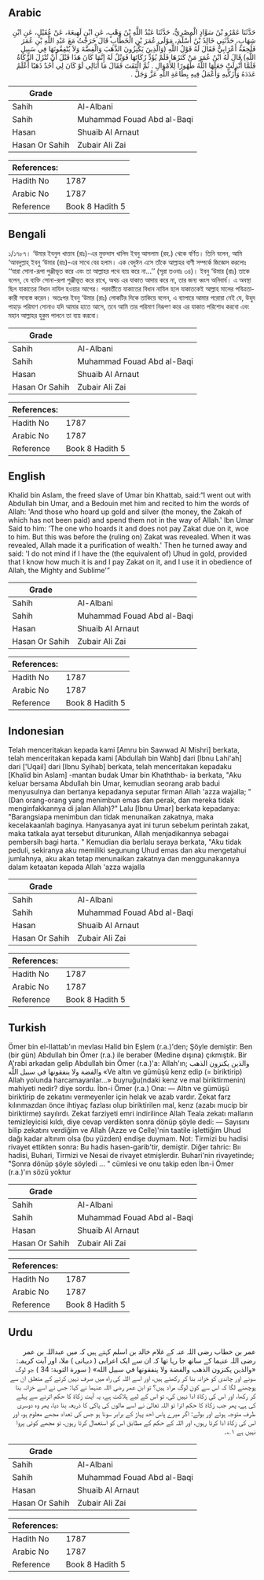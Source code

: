 ## Arabic


<div dir="rtl" lang="ar" style={{fontSize:'larger',backgroundColor:'#f8f9fa',padding:20}}>
حَدَّثَنَا عَمْرُو بْنُ سَوَّادٍ الْمِصْرِيُّ، حَدَّثَنَا عَبْدُ اللَّهِ بْنُ وَهْبٍ، عَنِ ابْنِ لَهِيعَةَ، عَنْ عُقَيْلٍ، عَنِ ابْنِ شِهَابٍ، حَدَّثَنِي خَالِدُ بْنُ أَسْلَمَ، مَوْلَى عُمَرَ بْنِ الْخَطَّابِ قَالَ خَرَجْتُ مَعَ عَبْدِ اللَّهِ بْنِ عُمَرَ فَلَحِقَهُ أَعْرَابِيٌّ فَقَالَ لَهُ قَوْلُ اللَّهِ ‏(وَالَّذِينَ يَكْنِزُونَ الذَّهَبَ وَالْفِضَّةَ وَلاَ يُنْفِقُونَهَا فِي سَبِيلِ اللَّهِ)‏ قَالَ لَهُ ابْنُ عُمَرَ مَنْ كَنَزَهَا فَلَمْ يُؤَدِّ زَكَاتَهَا فَوَيْلٌ لَهُ إِنَّمَا كَانَ هَذَا قَبْلَ أَنْ تُنْزَلَ الزَّكَاةُ فَلَمَّا أُنْزِلَتْ جَعَلَهَا اللَّهُ طَهُورًا لِلأَمْوَالِ ‏.‏ ثُمَّ الْتَفَتَ فَقَالَ مَا أُبَالِي لَوْ كَانَ لِي أُحُدٌ ذَهَبًا أَعْلَمُ عَدَدَهُ وَأُزَكِّيهِ وَأَعْمَلُ فِيهِ بِطَاعَةِ اللَّهِ عَزَّ وَجَلَّ ‏.‏
</div>
<div style={{backgroundColor:'#f8f9fa',padding:20, marginBottom: 10}}><table> <thead> <tr> <th>Grade</th> <th></th> </tr> </thead> <tbody> <tr><td>Sahih</td><td>Al-Albani</td></tr><tr><td>Sahih</td><td>Muhammad Fouad Abd al-Baqi</td></tr><tr><td>Hasan</td><td>Shuaib Al Arnaut</td></tr><tr><td>Hasan Or Sahih</td><td>Zubair Ali Zai</td></tr></tbody></table><table> <thead> <tr> <th>References:</th> <th></th> </tr> </thead> <tbody><tr><td>Hadith No</td><td>1787</td></tr><tr><td>Arabic No</td><td>1787</td></tr><tr><td>Reference</td><td>Book 8 Hadith 5</td></tr></tbody></table></div>

## Bengali


<div dir="ltr" lang="bn" style={{fontSize:'larger',backgroundColor:'#f8f9fa',padding:20}}>
১/১৭৮৭। ‘উমার ইবনুল খাত্তাব (রাঃ)-এর মুক্তদাস খালিদ ইবনু আসলাম (রহ.) থেকে বর্ণিত। তিনি বলেন, আমি ‘আবদুল্লাহ্ ইবনু ‘উমার (রাঃ)-এর সাথে বের হলাম। এক বেদুঈন এসে তাঁকে আল্লাহর বাণী সম্পর্কে জিজ্ঞেস করলোঃ ‘‘যারা সোনা-রূপা পুঞ্জীভূত করে এবং তা আল্লাহর পথে ব্যয় করে না...’’ (সূরা তওবাঃ ৩৪)। ইবনু ‘উমার (রাঃ) তাকে বলেন, যে ব্যক্তি সোনা-রূপা পুঞ্জীভূত করে রাখে, অথচ এর যাকাত আদায় করে না, তার জন্য ধ্বংস অনিবার্য। এ অবস্থা ছিল যাকাতের বিধান নাযিল হওয়ার আগের। পরবর্তীতে যাকাতের বিধান নাযিল হলে যাকাতকেই আল্লাহ মালের পবিত্রতাকারী সাব্যস্ত করেন। অতঃপর ইবনু ‘উমার (রাঃ) লোকটির দিকে তাকিয়ে বলেন, এ ব্যাপারে আমার পরোয়া নেই যে, উহুদ পাহাড় পরিমাণ সোনাও যদি আমার হাতে আসে, তবে আমি তার পরিমাণ নিরূপণ করে এর যাকাত পরিশোধ করবো এবং মহান আল্লাহর হুকুম পালনে তা ব্যয় করবো।
</div>
<div style={{backgroundColor:'#f8f9fa',padding:20, marginBottom: 10}}><table> <thead> <tr> <th>Grade</th> <th></th> </tr> </thead> <tbody> <tr><td>Sahih</td><td>Al-Albani</td></tr><tr><td>Sahih</td><td>Muhammad Fouad Abd al-Baqi</td></tr><tr><td>Hasan</td><td>Shuaib Al Arnaut</td></tr><tr><td>Hasan Or Sahih</td><td>Zubair Ali Zai</td></tr></tbody></table><table> <thead> <tr> <th>References:</th> <th></th> </tr> </thead> <tbody><tr><td>Hadith No</td><td>1787</td></tr><tr><td>Arabic No</td><td>1787</td></tr><tr><td>Reference</td><td>Book 8 Hadith 5</td></tr></tbody></table></div>

## English


<div dir="ltr" lang="en" style={{fontSize:'larger',backgroundColor:'#f8f9fa',padding:20}}>
Khalid bin Aslam, the freed slave of Umar bin Khattab, said:“I went out with Abdullah bin Umar, and a Bedouin met him and recited to him the words of Allah: 'And those who hoard up gold and silver (the money, the Zakah of which has not been paid) and spend them not in the way of Allah.' Ibn Umar Said to him: 'The one who hoards it and does not pay Zakat due on it, woe to him. But this was before the (ruling on) Zakat was revealed. When it was revealed, Allah made it a purification of wealth.' Then he turned away and said: 'I do not mind if I have the (the equivalent of) Uhud in gold, provided that I know how much it is and I pay Zakat on it, and I use it in obedience of Allah, the Mighty and Sublime'”
</div>
<div style={{backgroundColor:'#f8f9fa',padding:20, marginBottom: 10}}><table> <thead> <tr> <th>Grade</th> <th></th> </tr> </thead> <tbody> <tr><td>Sahih</td><td>Al-Albani</td></tr><tr><td>Sahih</td><td>Muhammad Fouad Abd al-Baqi</td></tr><tr><td>Hasan</td><td>Shuaib Al Arnaut</td></tr><tr><td>Hasan Or Sahih</td><td>Zubair Ali Zai</td></tr></tbody></table><table> <thead> <tr> <th>References:</th> <th></th> </tr> </thead> <tbody><tr><td>Hadith No</td><td>1787</td></tr><tr><td>Arabic No</td><td>1787</td></tr><tr><td>Reference</td><td>Book 8 Hadith 5</td></tr></tbody></table></div>

## Indonesian


<div dir="ltr" lang="id" style={{fontSize:'larger',backgroundColor:'#f8f9fa',padding:20}}>
Telah menceritakan kepada kami [Amru bin Sawwad Al Mishri] berkata, telah menceritakan kepada kami [Abdullah bin Wahb] dari [Ibnu Lahi'ah] dari ['Uqail] dari [Ibnu Syihab] berkata, telah menceritakan kepadaku [Khalid bin Aslam] -mantan budak Umar bin Khaththab- ia berkata, "Aku keluar bersama Abdullah bin Umar, kemudian seorang arab badui menyusulnya dan bertanya kepadanya seputar firman Allah 'azza wajalla; " (Dan orang-orang yang menimbun emas dan perak, dan mereka tidak menginfakkannya di jalan Allah)?" Lalu [Ibnu Umar] berkata kepadanya: "Barangsiapa menimbun dan tidak menunaikan zakatnya, maka kecelakaanlah baginya. Hanyasanya ayat ini turun sebelum perintah zakat, maka tatkala ayat tersebut diturunkan, Allah menjadikannya sebagai pembersih bagi harta. " Kemudian dia berlalu seraya berkata, "Aku tidak peduli, sekiranya aku memiliki segunung Uhud emas dan aku mengetahui jumlahnya, aku akan tetap menunaikan zakatnya dan menggunakannya dalam ketaatan kepada Allah 'azza wajalla
</div>
<div style={{backgroundColor:'#f8f9fa',padding:20, marginBottom: 10}}><table> <thead> <tr> <th>Grade</th> <th></th> </tr> </thead> <tbody> <tr><td>Sahih</td><td>Al-Albani</td></tr><tr><td>Sahih</td><td>Muhammad Fouad Abd al-Baqi</td></tr><tr><td>Hasan</td><td>Shuaib Al Arnaut</td></tr><tr><td>Hasan Or Sahih</td><td>Zubair Ali Zai</td></tr></tbody></table><table> <thead> <tr> <th>References:</th> <th></th> </tr> </thead> <tbody><tr><td>Hadith No</td><td>1787</td></tr><tr><td>Arabic No</td><td>1787</td></tr><tr><td>Reference</td><td>Book 8 Hadith 5</td></tr></tbody></table></div>

## Turkish


<div dir="ltr" lang="tr" style={{fontSize:'larger',backgroundColor:'#f8f9fa',padding:20}}>
Ömer bin el-Ilattab'ın mevlası Halid bin Eşlem (r.a.)'den; Şöyle demiştir: Ben (bir gün) Abdullah bin Ömer (r.a.) ile beraber (Medine dışına) çıkmıştık. Bir A'rabi arkadan gelip Abdullah bin Ömer (r.a.)'a: Allah'ın; والذين يكنزون الذهب والفضة ولا ينفقونها في سبيل اللَّه «Ve altın ve gümüşü kenz edip (= biriktirip) Allah yolunda harcamayanlar...» buyruğu(ndaki kenz ve mal biriktirmenin) mahiyeti nedir? diye sordu. İbn-i Ömer (r.a.) Ona: — Altın ve gümüşü biriktirip de zekatını vermeyenler için helak ve azab vardır. Zekat farz kılınmazdan önce ihtiyaç fazlası olup biriktirilen mal, kenz (azabı mucip bir biriktirme) sayılırdı. Zekat farziyeti emri indirilince Allah Teala zekatı malların temizleyicisi kıldı, diye cevap verdikten sonra dönüp şöyle dedi: — Sayısını bilip zekatını verdiğim ve Allah (Azze ve Celle)'nin taatile işlettiğim Uhud dağı kadar altınım olsa (bu yüzden) endişe duymam. Not: Tirmizi bu hadisi rivayet ettikten sonra: Bu hadis hasen-garib'tir, demiştir. Diğer tahric: Bıı hadisi, Buhari, Tirmizi ve Nesai de rivayet etmişlerdir. Buhari'nin rivayetinde; "Sonra dönüp şöyle söyledi ... " cümlesi ve onu takip eden İbn-i Ömer (r.a.)'ın sözü yoktur
</div>
<div style={{backgroundColor:'#f8f9fa',padding:20, marginBottom: 10}}><table> <thead> <tr> <th>Grade</th> <th></th> </tr> </thead> <tbody> <tr><td>Sahih</td><td>Al-Albani</td></tr><tr><td>Sahih</td><td>Muhammad Fouad Abd al-Baqi</td></tr><tr><td>Hasan</td><td>Shuaib Al Arnaut</td></tr><tr><td>Hasan Or Sahih</td><td>Zubair Ali Zai</td></tr></tbody></table><table> <thead> <tr> <th>References:</th> <th></th> </tr> </thead> <tbody><tr><td>Hadith No</td><td>1787</td></tr><tr><td>Arabic No</td><td>1787</td></tr><tr><td>Reference</td><td>Book 8 Hadith 5</td></tr></tbody></table></div>

## Urdu


<div dir="rtl" lang="ur" style={{fontSize:'larger',backgroundColor:'#f8f9fa',padding:20}}>
عمر بن خطاب رضی اللہ عنہ کے غلام خالد بن اسلم کہتے ہیں کہ میں عبداللہ بن عمر رضی اللہ عنہما کے ساتھ جا رہا تھا کہ ان سے ایک اعرابی ( دیہاتی ) ملا، اور آیت کریمہ: «والذين يكنزون الذهب والفضة ولا ينفقونها في سبيل الله» ( سورة التوبة: 34 ) جو لوگ سونے اور چاندی کو خزانہ بنا کر رکھتے ہیں، اور اسے اللہ کی راہ میں صرف نہیں کرتے کے متعلق ان سے پوچھنے لگا کہ اس سے کون لوگ مراد ہیں؟ تو ابن عمر رضی اللہ عنہما نے کہا: جس نے اسے خزانہ بنا کر رکھا، اور اس کی زکاۃ ادا نہیں کی، تو اس کے لیے ہلاکت ہے، یہ آیت زکاۃ کا حکم اترنے سے پہلے کی ہے، پھر جب زکاۃ کا حکم اترا تو اللہ تعالیٰ نے اسے مالوں کی پاکی کا ذریعہ بنا دیا، پھر وہ دوسری طرف متوجہ ہوئے اور بولے: اگر میرے پاس احد پہاڑ کے برابر سونا ہو جس کی تعداد مجھے معلوم ہو، اور اس کی زکاۃ ادا کرتا رہوں، اور اللہ کے حکم کے مطابق اس کو استعمال کرتا رہوں، تو مجھے کوئی پروا نہیں ہے ۱؎۔
</div>
<div style={{backgroundColor:'#f8f9fa',padding:20, marginBottom: 10}}><table> <thead> <tr> <th>Grade</th> <th></th> </tr> </thead> <tbody> <tr><td>Sahih</td><td>Al-Albani</td></tr><tr><td>Sahih</td><td>Muhammad Fouad Abd al-Baqi</td></tr><tr><td>Hasan</td><td>Shuaib Al Arnaut</td></tr><tr><td>Hasan Or Sahih</td><td>Zubair Ali Zai</td></tr></tbody></table><table> <thead> <tr> <th>References:</th> <th></th> </tr> </thead> <tbody><tr><td>Hadith No</td><td>1787</td></tr><tr><td>Arabic No</td><td>1787</td></tr><tr><td>Reference</td><td>Book 8 Hadith 5</td></tr></tbody></table></div>